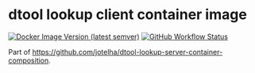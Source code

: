 # dtool lookup client container image


[![Docker Image Version (latest semver)](https://img.shields.io/docker/v/jotelha/dtool-lookup-client?label=dockerhub)](https://hub.docker.com/repository/docker/jotelha/dtool-lookup-client) [![GitHub Workflow Status](https://img.shields.io/github/workflow/status/jotelha/dtool-lookup-client-container-image/publish)](https://github.com/jotelha/dtool-lookup-client-container-image/actions?query=workflow%3Apublish)

Part of https://github.com/jotelha/dtool-lookup-server-container-composition.
